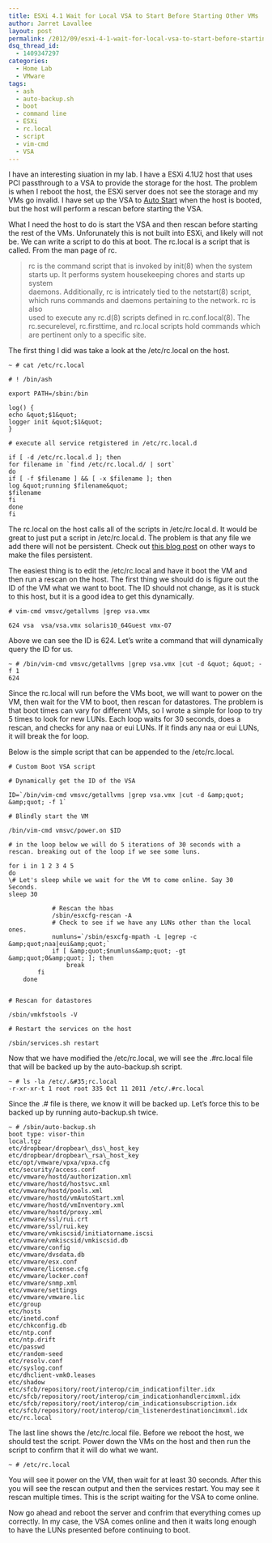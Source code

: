 ```yaml
---
title: ESXi 4.1 Wait for Local VSA to Start Before Starting Other VMs
author: Jarret Lavallee
layout: post
permalink: /2012/09/esxi-4-1-wait-for-local-vsa-to-start-before-starting-other-vms/
dsq_thread_id:
  - 1409347297
categories:
  - Home Lab
  - VMware
tags:
  - ash
  - auto-backup.sh
  - boot
  - command line
  - ESXi
  - rc.local
  - script
  - vim-cmd
  - VSA
---
```

I have an interesting siuation in my lab. I have a ESXi 4.1U2 host that uses PCI passthrough to a VSA to provide the storage for the host. The problem is when I reboot the host, the ESXi server does not see the storage and my VMs go invalid. I have set up the VSA to <a href="http://kb.vmware.com/kb/850" onclick="javascript:_gaq.push(['_trackEvent','outbound-article','http://kb.vmware.com/kb/850']);" target="_blank">Auto Start</a> when the host is booted, but the host will perform a rescan before starting the VSA.

What I need the host to do is start the VSA and then rescan before starting the rest of the VMs. Unforunately this is not built into ESXi, and likely will not be. We can write a script to do this at boot. The rc.local is a script that is called. From the man page of rc.

> rc is the command script that is invoked by init(8) when the system  
> starts up. It performs system housekeeping chores and starts up system  
> daemons. Additionally, rc is intricately tied to the netstart(8) script,  
> which runs commands and daemons pertaining to the network. rc is also  
> used to execute any rc.d(8) scripts defined in rc.conf.local(8). The  
> rc.securelevel, rc.firsttime, and rc.local scripts hold commands which  
> are pertinent only to a specific site. 

The first thing I did was take a look at the /etc/rc.local on the host.

	  
	~ # cat /etc/rc.local
	
	# ! /bin/ash
	
	export PATH=/sbin:/bin
	
	log() {  
	echo &quot;$1&quot;  
	logger init &quot;$1&quot;  
	}
	
	# execute all service retgistered in /etc/rc.local.d
	
	if [ -d /etc/rc.local.d ]; then  
	for filename in `find /etc/rc.local.d/ | sort`  
	do  
	if [ -f $filename ] && [ -x $filename ]; then  
	log &quot;running $filename&quot;  
	$filename  
	fi  
	done  
	fi  
	

The rc.local on the host calls all of the scripts in /etc/rc.local.d. It would be great to just put a script in /etc/rc.local.d. The problem is that any file we add there will not be persistent. Check out <a href="http://www.virtuallyghetto.com/2011/08/how-to-persist-configuration-changes-in.html" onclick="javascript:_gaq.push(['_trackEvent','outbound-article','http://www.virtuallyghetto.com/2011/08/how-to-persist-configuration-changes-in.html']);" target="_blank">this blog post</a> on other ways to make the files persistent.

The easiest thing is to edit the /etc/rc.local and have it boot the VM and then run a rescan on the host. The first thing we should do is figure out the ID of the VM what we want to boot. The ID should not change, as it is stuck to this host, but it is a good idea to get this dynamically.

	
	
	# vim-cmd vmsvc/getallvms |grep vsa.vmx
	
	624 vsa  vsa/vsa.vmx solaris10_64Guest vmx-07  
	

Above we can see the ID is 624. Let&#8217;s write a command that will dynamically query the ID for us.

	  
	~ # /bin/vim-cmd vmsvc/getallvms |grep vsa.vmx |cut -d &quot; &quot; -f 1  
	624  
	

Since the rc.local will run before the VMs boot, we will want to power on the VM, then wait for the VM to boot, then rescan for datastores. The problem is that boot times can vary for different VMs, so I wrote a simple for loop to try 5 times to look for new LUNs. Each loop waits for 30 seconds, does a rescan, and checks for any naa or eui LUNs. If it finds any naa or eui LUNs, it will break the for loop.

Below is the simple script that can be appended to the /etc/rc.local.

	
	
	# Custom Boot VSA script
	
	# Dynamically get the ID of the VSA
	
	ID=`/bin/vim-cmd vmsvc/getallvms |grep vsa.vmx |cut -d &amp;quot; &amp;quot; -f 1`
	
	# Blindly start the VM
	
	/bin/vim-cmd vmsvc/power.on $ID
	
	# in the loop below we will do 5 iterations of 30 seconds with a rescan. breaking out of the loop if we see some luns.
	
	for i in 1 2 3 4 5  
	do  
	\# Let's sleep while we wait for the VM to come online. Say 30 Seconds.  
	sleep 30
	
	            # Rescan the hbas
	            /sbin/esxcfg-rescan -A
	            # Check to see if we have any LUNs other than the local ones.
	            numluns=`/sbin/esxcfg-mpath -L |egrep -c &amp;quot;naa|eui&amp;quot;`
	            if [ &amp;quot;$numluns&amp;quot; -gt &amp;quot;0&amp;quot; ]; then
	                break
	        fi
	    done
	    
	
	# Rescan for datastores
	
	/sbin/vmkfstools -V
	
	# Restart the services on the host
	
	/sbin/services.sh restart  
	

Now that we have modified the /etc/rc.local, we will see the .#rc.local file that will be backed up by the auto-backup.sh script.

	  
	~ # ls -la /etc/.&#35;rc.local  
	-r-xr-xr-t 1 root root 335 Oct 11 2011 /etc/.#rc.local  
	

Since the .# file is there, we know it will be backed up. Let&#8217;s force this to be backed up by running auto-backup.sh twice.

	  
	~ # /sbin/auto-backup.sh  
	boot type: visor-thin  
	local.tgz  
	etc/dropbear/dropbear\_dss\_host_key  
	etc/dropbear/dropbear\_rsa\_host_key  
	etc/opt/vmware/vpxa/vpxa.cfg  
	etc/security/access.conf  
	etc/vmware/hostd/authorization.xml  
	etc/vmware/hostd/hostsvc.xml  
	etc/vmware/hostd/pools.xml  
	etc/vmware/hostd/vmAutoStart.xml  
	etc/vmware/hostd/vmInventory.xml  
	etc/vmware/hostd/proxy.xml  
	etc/vmware/ssl/rui.crt  
	etc/vmware/ssl/rui.key  
	etc/vmware/vmkiscsid/initiatorname.iscsi  
	etc/vmware/vmkiscsid/vmkiscsid.db  
	etc/vmware/config  
	etc/vmware/dvsdata.db  
	etc/vmware/esx.conf  
	etc/vmware/license.cfg  
	etc/vmware/locker.conf  
	etc/vmware/snmp.xml  
	etc/vmware/settings  
	etc/vmware/vmware.lic  
	etc/group  
	etc/hosts  
	etc/inetd.conf  
	etc/chkconfig.db  
	etc/ntp.conf  
	etc/ntp.drift  
	etc/passwd  
	etc/random-seed  
	etc/resolv.conf  
	etc/syslog.conf  
	etc/dhclient-vmk0.leases  
	etc/shadow  
	etc/sfcb/repository/root/interop/cim_indicationfilter.idx  
	etc/sfcb/repository/root/interop/cim_indicationhandlercimxml.idx  
	etc/sfcb/repository/root/interop/cim_indicationsubscription.idx  
	etc/sfcb/repository/root/interop/cim_listenerdestinationcimxml.idx  
	etc/rc.local  
	

The last line shows the /etc/rc.local file. Before we reboot the host, we should test the script. Power down the VMs on the host and then run the script to confirm that it will do what we want.

	  
	~ # /etc/rc.local  
	

You will see it power on the VM, then wait for at least 30 seconds. After this you will see the rescan output and then the services restart. You may see it rescan multiple times. This is the script waiting for the VSA to come online.

Now go ahead and reboot the server and confrim that everything comes up correctly. In my case, the VSA comes online and then it waits long enough to have the LUNs presented before continuing to boot.

<p class="wp-flattr-button">
  <a class="FlattrButton" style="display:none;" href="http://virtuallyhyper.com/2012/09/esxi-4-1-wait-for-local-vsa-to-start-before-starting-other-vms/" title=" ESXi 4.1 Wait for Local VSA to Start Before Starting Other VMs" rev="flattr;uid:virtuallyhyper;language:en_GB;category:text;tags:ash,auto-backup.sh,boot,command line,ESXi,rc.local,script,vim-cmd,VSA,blog;button:compact;">I have an interesting siuation in my lab. I have a ESXi 4.1U2 host that uses PCI passthrough to a VSA to provide the storage for the host. The problem...</a>
</p>